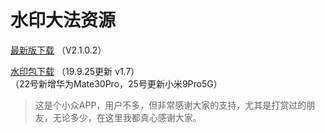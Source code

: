 # 水印大法资源
[最新版下载](https://raw.githubusercontent.com/czw299/WaterMark/master/shuiyin-release.apk) （V2.1.0.2）

[水印包下载](https://pan.baidu.com/s/10kunoRrxFujVR6vhpu_fXw) （19.9.25更新 v1.7）<br/>
（22号新增华为Mate30Pro，25号更新小米9Pro5G）

> 这是个小众APP，用户不多，但非常感谢大家的支持，尤其是打赏过的朋友，无论多少，在这里我都真心感谢大家。
